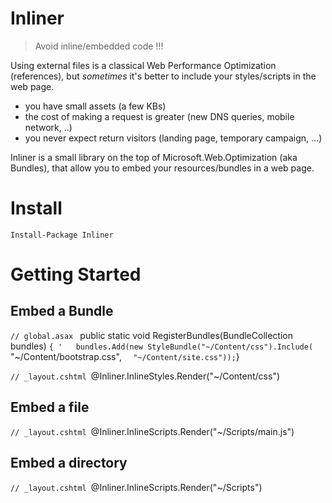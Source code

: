 # Inliner

> Avoid inline/embedded code !!!
 
Using external files is a classical Web Performance Optimization (references), but *sometimes* it's better to include your styles/scripts in the web page.
- you have small assets (a few KBs)
- the cost of making a request is greater (new DNS queries, mobile network, ..)
- you never expect return visitors (landing page, temporary campaign, ...)

Inliner is a small library on the top of Microsoft.Web.Optimization (aka Bundles), that allow you to embed your resources/bundles in a web page.

# Install

`Install-Package Inliner`

# Getting Started

## Embed a Bundle

`// global.asax
` public static void RegisterBundles(BundleCollection bundles)
`{
'   bundles.Add(new StyleBundle("~/Content/css").Include(
`   "~/Content/bootstrap.css",
`   "~/Content/site.css"));
`}

`// _layout.cshtml
`@Inliner.InlineStyles.Render("~/Content/css")

## Embed a file
`// _layout.cshtml
`@Inliner.InlineScripts.Render("~/Scripts/main.js")

## Embed a directory
`// _layout.cshtml
`@Inliner.InlineScripts.Render("~/Scripts")
 